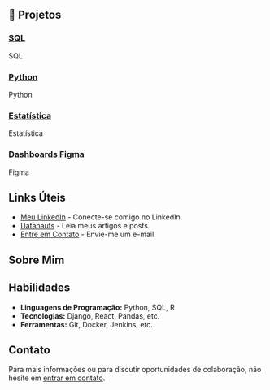 ## 🚀 Projetos

### [SQL]()
SQL

### [Python](https://link-para-seu-projeto-2.com)
Python

### [Estatística](https://link-para-seu-projeto-2.com)
Estatística

### [Dashboards Figma](https://www.figma.com/@jeanoliveirads)
Figma

## Links Úteis

- [Meu LinkedIn](https://www.linkedin.com/in/jeanoliveirasi/) - Conecte-se comigo no LinkedIn.
- [Datanauts](https://datanauts.com.br) - Leia meus artigos e posts.
- [Entre em Contato](mailto:seu-email@example.com) - Envie-me um e-mail.

## Sobre Mim



## Habilidades

- **Linguagens de Programação:** Python, SQL,  R
- **Tecnologias:** Django, React, Pandas, etc.
- **Ferramentas:** Git, Docker, Jenkins, etc.

## Contato

Para mais informações ou para discutir oportunidades de colaboração, não hesite em [entrar em contato](mailto:seu-email@example.com).

